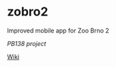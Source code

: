 # zobro2
Improved mobile app for Zoo Brno 2

*PB138 project*

[Wiki](https://github.com/kaprijela/zobro2/wiki)
